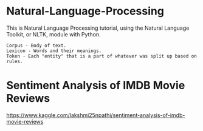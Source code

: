 # Natural-Language-Processing
This is Natural Language Processing tutorial, using the Natural Language Toolkit, or NLTK, module with Python.

    Corpus - Body of text. 
    Lexicon - Words and their meanings. 
    Token - Each "entity" that is a part of whatever was split up based on rules.

# Sentiment Analysis of IMDB Movie Reviews
https://www.kaggle.com/lakshmi25npathi/sentiment-analysis-of-imdb-movie-reviews

 
